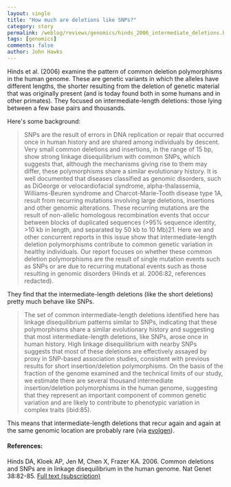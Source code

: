 ```yaml
---
layout: single 
title: "How much are deletions like SNPs?" 
category: story
permalink: /weblog/reviews/genomics/hinds_2006_intermediate_deletions.html
tags: [genomics] 
comments: false 
author: John Hawks 
---
```



<p>
Hinds et al. (2006) examine the pattern of common deletion polymorphisms in the human genome. These are genetic variants in which the alleles have different lengths, the shorter resulting from the deletion of genetic material that was originally present (and is today found both in some humans and in other primates). They focused on intermediate-length deletions: those lying between a few base pairs and thousands. 
</p>

<p>
Here's some background: 
</p>

<blockquote>SNPs are the result of errors in DNA replication or repair that occurred once in human history and are shared among individuals by descent. Very small common deletions and insertions, in the range of 15 bp, show strong linkage disequilibrium with common SNPs, which suggests that, although the mechanisms giving rise to them may differ, these polymorphisms share a similar evolutionary history. It is well documented that diseases classified as genomic disorders, such as DiGeorge or velocardiofacial syndrome, alpha-thalassemia, Williams-Beuren syndrome and Charcot-Marie-Tooth disease type 1A, result from recurring mutations involving large deletions, insertions and other genomic alterations. These recurring mutations are the result of non-allelic homologous recombination events that occur between blocks of duplicated sequences (>95% sequence identity, >10 kb in length, and separated by 50 kb to 10 Mb)21. Here we and other concurrent reports in this issue show that intermediate-length deletion polymorphisms contribute to common genetic variation in healthy individuals. Our report focuses on whether these common deletion polymorphisms are the result of single mutation events such as SNPs or are due to recurring mutational events such as those resulting in genomic disorders (Hinds et al. 2006:82, references redacted).</blockquote>

<p>
They find that the intermediate-length deletions (like the short deletions) pretty much behave like SNPs. 
</p>

<blockquote>The set of common intermediate-length deletions identified here has linkage disequilibrium patterns similar to SNPs, indicating that these polymorphisms share a similar evolutionary history and suggesting that most intermediate-length deletions, like SNPs, arose once in human history. High linkage disequilibrium with nearby SNPs suggests that most of these deletions are effectively assayed by proxy in SNP-based association studies, consistent with previous results for short insertion/deletion polymorphisms. On the basis of the fraction of the genome examined and the technical limits of our study, we estimate there are several thousand intermediate insertion/deletion polymorphisms in the human genome, suggesting that they represent an important component of common genetic variation and are likely to contribute to phenotypic variation in complex traits (ibid:85).</blockquote>

<p>
This means that intermediate-length deletions that recur again and again at the same genomic location are probably rare (via <a href="http://evolgen.blogspot.com/2006/01/are-deletions-deleterious-part-1.html">evolgen</a>). 
</p>

<h4>References:</h4>

<p class="cite">Hinds DA, Kloek AP, Jen M, Chen X, Frazer KA. 2006. Common deletions and SNPs are in linkage disequilibrium in the human genome. Nat Genet 38:82-85. <a href="http://www.nature.com/ng/journal/v38/n1/full/ng1695.html">Full text (subscription)</a></p>

